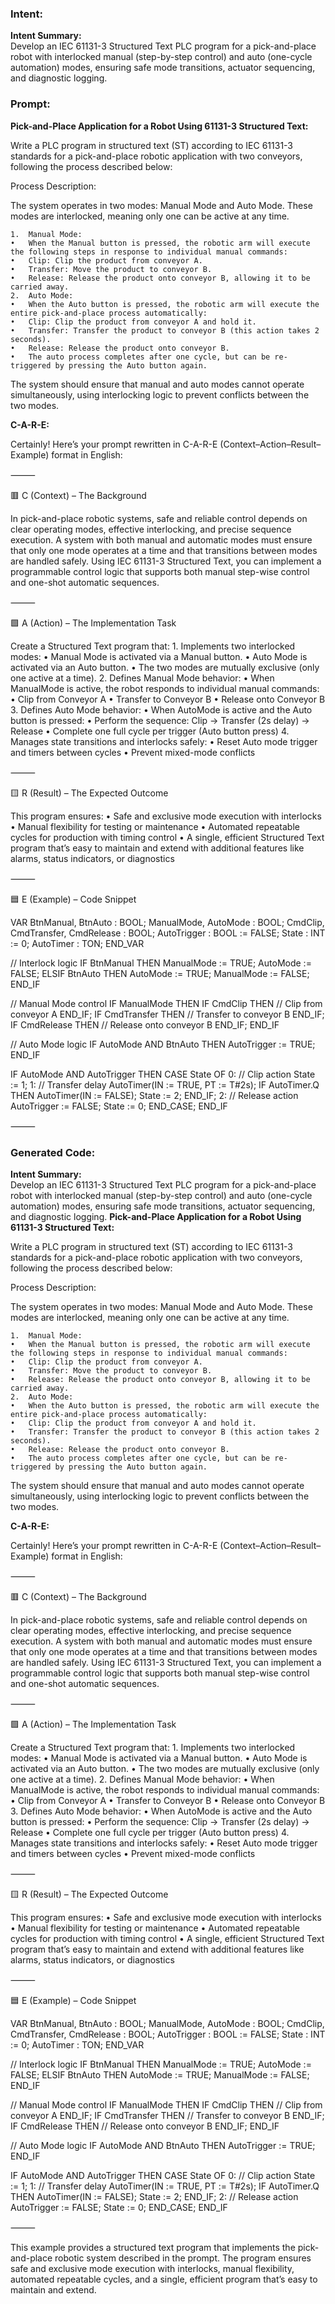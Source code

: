 ### Intent:
**Intent Summary:**  
Develop an IEC 61131-3 Structured Text PLC program for a pick-and-place robot with interlocked manual (step-by-step control) and auto (one-cycle automation) modes, ensuring safe mode transitions, actuator sequencing, and diagnostic logging.

### Prompt:
**Pick-and-Place Application for a Robot Using 61131-3 Structured Text:**

Write a PLC program in structured text (ST) according to IEC 61131-3 standards for a pick-and-place robotic application with two conveyors, following the process described below:

Process Description:

The system operates in two modes: Manual Mode and Auto Mode. These modes are interlocked, meaning only one can be active at any time.

	1.	Manual Mode:
	•	When the Manual button is pressed, the robotic arm will execute the following steps in response to individual manual commands:
	•	Clip: Clip the product from conveyor A.
	•	Transfer: Move the product to conveyor B.
	•	Release: Release the product onto conveyor B, allowing it to be carried away.
	2.	Auto Mode:
	•	When the Auto button is pressed, the robotic arm will execute the entire pick-and-place process automatically:
	•	Clip: Clip the product from conveyor A and hold it.
	•	Transfer: Transfer the product to conveyor B (this action takes 2 seconds).
	•	Release: Release the product onto conveyor B.
	•	The auto process completes after one cycle, but can be re-triggered by pressing the Auto button again.

The system should ensure that manual and auto modes cannot operate simultaneously, using interlocking logic to prevent conflicts between the two modes.

**C-A-R-E:**

Certainly! Here’s your prompt rewritten in C-A-R-E (Context–Action–Result–Example) format in English:

⸻

🟥 C (Context) – The Background

In pick-and-place robotic systems, safe and reliable control depends on clear operating modes, effective interlocking, and precise sequence execution. A system with both manual and automatic modes must ensure that only one mode operates at a time and that transitions between modes are handled safely. Using IEC 61131-3 Structured Text, you can implement a programmable control logic that supports both manual step-wise control and one-shot automatic sequences.

⸻

🟩 A (Action) – The Implementation Task

Create a Structured Text program that:
	1.	Implements two interlocked modes:
	•	Manual Mode is activated via a Manual button.
	•	Auto Mode is activated via an Auto button.
	•	The two modes are mutually exclusive (only one active at a time).
	2.	Defines Manual Mode behavior:
	•	When ManualMode is active, the robot responds to individual manual commands:
	•	Clip from Conveyor A
	•	Transfer to Conveyor B
	•	Release onto Conveyor B
	3.	Defines Auto Mode behavior:
	•	When AutoMode is active and the Auto button is pressed:
	•	Perform the sequence: Clip → Transfer (2s delay) → Release
	•	Complete one full cycle per trigger (Auto button press)
	4.	Manages state transitions and interlocks safely:
	•	Reset Auto mode trigger and timers between cycles
	•	Prevent mixed-mode conflicts

⸻

🟨 R (Result) – The Expected Outcome

This program ensures:
	•	Safe and exclusive mode execution with interlocks
	•	Manual flexibility for testing or maintenance
	•	Automated repeatable cycles for production with timing control
	•	A single, efficient Structured Text program that’s easy to maintain and extend with additional features like alarms, status indicators, or diagnostics

⸻

🟦 E (Example) – Code Snippet

VAR
    BtnManual, BtnAuto : BOOL;
    ManualMode, AutoMode : BOOL;
    CmdClip, CmdTransfer, CmdRelease : BOOL;
    AutoTrigger : BOOL := FALSE;
    State : INT := 0;
    AutoTimer : TON;
END_VAR

// Interlock logic
IF BtnManual THEN
    ManualMode := TRUE;
    AutoMode := FALSE;
ELSIF BtnAuto THEN
    AutoMode := TRUE;
    ManualMode := FALSE;
END_IF

// Manual Mode control
IF ManualMode THEN
    IF CmdClip THEN
        // Clip from conveyor A
    END_IF;
    IF CmdTransfer THEN
        // Transfer to conveyor B
    END_IF;
    IF CmdRelease THEN
        // Release onto conveyor B
    END_IF;
END_IF

// Auto Mode logic
IF AutoMode AND BtnAuto THEN
    AutoTrigger := TRUE;
END_IF

IF AutoMode AND AutoTrigger THEN
    CASE State OF
        0:
            // Clip action
            State := 1;
        1:
            // Transfer delay
            AutoTimer(IN := TRUE, PT := T#2s);
            IF AutoTimer.Q THEN
                AutoTimer(IN := FALSE);
                State := 2;
            END_IF;
        2:
            // Release action
            AutoTrigger := FALSE;
            State := 0;
    END_CASE;
END_IF



⸻

### Generated Code:
**Intent Summary:**  
Develop an IEC 61131-3 Structured Text PLC program for a pick-and-place robot with interlocked manual (step-by-step control) and auto (one-cycle automation) modes, ensuring safe mode transitions, actuator sequencing, and diagnostic logging.
**Pick-and-Place Application for a Robot Using 61131-3 Structured Text:**

Write a PLC program in structured text (ST) according to IEC 61131-3 standards for a pick-and-place robotic application with two conveyors, following the process described below:

Process Description:

The system operates in two modes: Manual Mode and Auto Mode. These modes are interlocked, meaning only one can be active at any time.

	1.	Manual Mode:
	•	When the Manual button is pressed, the robotic arm will execute the following steps in response to individual manual commands:
	•	Clip: Clip the product from conveyor A.
	•	Transfer: Move the product to conveyor B.
	•	Release: Release the product onto conveyor B, allowing it to be carried away.
	2.	Auto Mode:
	•	When the Auto button is pressed, the robotic arm will execute the entire pick-and-place process automatically:
	•	Clip: Clip the product from conveyor A and hold it.
	•	Transfer: Transfer the product to conveyor B (this action takes 2 seconds).
	•	Release: Release the product onto conveyor B.
	•	The auto process completes after one cycle, but can be re-triggered by pressing the Auto button again.

The system should ensure that manual and auto modes cannot operate simultaneously, using interlocking logic to prevent conflicts between the two modes.

**C-A-R-E:**

Certainly! Here’s your prompt rewritten in C-A-R-E (Context–Action–Result–Example) format in English:

⸻

🟥 C (Context) – The Background

In pick-and-place robotic systems, safe and reliable control depends on clear operating modes, effective interlocking, and precise sequence execution. A system with both manual and automatic modes must ensure that only one mode operates at a time and that transitions between modes are handled safely. Using IEC 61131-3 Structured Text, you can implement a programmable control logic that supports both manual step-wise control and one-shot automatic sequences.

⸻

🟩 A (Action) – The Implementation Task

Create a Structured Text program that:
	1.	Implements two interlocked modes:
	•	Manual Mode is activated via a Manual button.
	•	Auto Mode is activated via an Auto button.
	•	The two modes are mutually exclusive (only one active at a time).
	2.	Defines Manual Mode behavior:
	•	When ManualMode is active, the robot responds to individual manual commands:
	•	Clip from Conveyor A
	•	Transfer to Conveyor B
	•	Release onto Conveyor B
	3.	Defines Auto Mode behavior:
	•	When AutoMode is active and the Auto button is pressed:
	•	Perform the sequence: Clip → Transfer (2s delay) → Release
	•	Complete one full cycle per trigger (Auto button press)
	4.	Manages state transitions and interlocks safely:
	•	Reset Auto mode trigger and timers between cycles
	•	Prevent mixed-mode conflicts

⸻

🟨 R (Result) – The Expected Outcome

This program ensures:
	•	Safe and exclusive mode execution with interlocks
	•	Manual flexibility for testing or maintenance
	•	Automated repeatable cycles for production with timing control
	•	A single, efficient Structured Text program that’s easy to maintain and extend with additional features like alarms, status indicators, or diagnostics

⸻

🟦 E (Example) – Code Snippet

VAR
    BtnManual, BtnAuto : BOOL;
    ManualMode, AutoMode : BOOL;
    CmdClip, CmdTransfer, CmdRelease : BOOL;
    AutoTrigger : BOOL := FALSE;
    State : INT := 0;
    AutoTimer : TON;
END_VAR

// Interlock logic
IF BtnManual THEN
    ManualMode := TRUE;
    AutoMode := FALSE;
ELSIF BtnAuto THEN
    AutoMode := TRUE;
    ManualMode := FALSE;
END_IF

// Manual Mode control
IF ManualMode THEN
    IF CmdClip THEN
        // Clip from conveyor A
    END_IF;
    IF CmdTransfer THEN
        // Transfer to conveyor B
    END_IF;
    IF CmdRelease THEN
        // Release onto conveyor B
    END_IF;
END_IF

// Auto Mode logic
IF AutoMode AND BtnAuto THEN
    AutoTrigger := TRUE;
END_IF

IF AutoMode AND AutoTrigger THEN
    CASE State OF
        0:
            // Clip action
            State := 1;
        1:
            // Transfer delay
            AutoTimer(IN := TRUE, PT := T#2s);
            IF AutoTimer.Q THEN
                AutoTimer(IN := FALSE);
                State := 2;
            END_IF;
        2:
            // Release action
            AutoTrigger := FALSE;
            State := 0;
    END_CASE;
END_IF



⸻

This example provides a structured text program that implements the pick-and-place robotic system described in the prompt. The program ensures safe and exclusive mode execution with interlocks, manual flexibility, automated repeatable cycles, and a single, efficient program that’s easy to maintain and extend.
